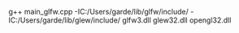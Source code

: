 g++ main_glfw.cpp  -IC:/Users/garde/lib/glfw/include/ -IC:/Users/garde/lib/glew/include/ glfw3.dll glew32.dll opengl32.dll
